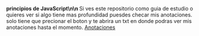 <b> principios de JavaScript\n\n </b>
Si ves este repositorio como guia de estudio o quieres ver si algo tiene mas profundidad puesdes checar mis anotaciones.
<br>
solo tiene que precionar el boton y te abrira un txt en donde podras ver mis anotaciones hasta el momento.
<a href="https://github.com/AVMzQ/Principios_JavaScript/blob/main/Principios%20de%20JavaScript.txt" target="_blank" class ="Button">
    Anotaciones
</a>